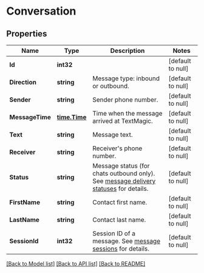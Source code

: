 # Conversation

## Properties
Name | Type | Description | Notes
------------ | ------------- | ------------- | -------------
**Id** | **int32** |  | [default to null]
**Direction** | **string** | Message type: inbound or outbound.  | [default to null]
**Sender** | **string** | Sender phone number. | [default to null]
**MessageTime** | [**time.Time**](time.Time.md) | Time when  the message arrived at TextMagic. | [default to null]
**Text** | **string** | Message text. | [default to null]
**Receiver** | **string** | Receiver&#39;s phone number. | [default to null]
**Status** | **string** | Message status (for chats outbound only). See [message delivery statuses](http://docs.textmagictesting.com/#section/Delivery-status-codes) for details. | [default to null]
**FirstName** | **string** | Contact first name. | [default to null]
**LastName** | **string** | Contact last name. | [default to null]
**SessionId** | **int32** | Session ID of a message. See [message sessions](http://docs.textmagictesting.com/#tag/Outbound-Message-Sessions) for details. | [default to null]

[[Back to Model list]](../README.md#documentation-for-models) [[Back to API list]](../README.md#documentation-for-api-endpoints) [[Back to README]](../README.md)


